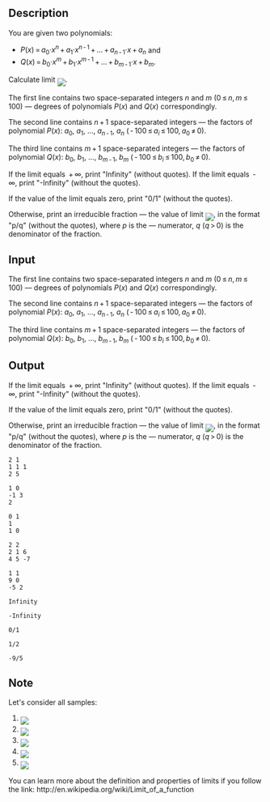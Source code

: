 ## Description

<div><p>You are given two polynomials:</p><ul> <li> <span class="tex-span"><i>P</i>(<i>x</i>) = <i>a</i><sub class="lower-index">0</sub>·<i>x</i><sup class="upper-index"><i>n</i></sup> + <i>a</i><sub class="lower-index">1</sub>·<i>x</i><sup class="upper-index"><i>n</i> - 1</sup> + ... + <i>a</i><sub class="lower-index"><i>n</i> - 1</sub>·<i>x</i> + <i>a</i><sub class="lower-index"><i>n</i></sub></span> and </li><li> <span class="tex-span"><i>Q</i>(<i>x</i>) = <i>b</i><sub class="lower-index">0</sub>·<i>x</i><sup class="upper-index"><i>m</i></sup> + <i>b</i><sub class="lower-index">1</sub>·<i>x</i><sup class="upper-index"><i>m</i> - 1</sup> + ... + <i>b</i><sub class="lower-index"><i>m</i> - 1</sub>·<i>x</i> + <i>b</i><sub class="lower-index"><i>m</i></sub></span>. </li></ul> <p>Calculate limit <img align="middle" class="tex-formula" src="file://lf52Ois1.png" style="max-width: 100.0%;max-height: 100.0%;">.</p></div><div class="input-specification"><p>The first line contains two space-separated integers <span class="tex-span"><i>n</i></span> and <span class="tex-span"><i>m</i></span> (<span class="tex-span">0 ≤ <i>n</i>, <i>m</i> ≤ 100</span>) — degrees of polynomials <span class="tex-span"><i>P</i>(<i>x</i>)</span> and <span class="tex-span"><i>Q</i>(<i>x</i>)</span> correspondingly.</p><p>The second line contains <span class="tex-span"><i>n</i> + 1</span> space-separated integers — the factors of polynomial <span class="tex-span"><i>P</i>(<i>x</i>)</span>: <span class="tex-span"><i>a</i><sub class="lower-index">0</sub></span>, <span class="tex-span"><i>a</i><sub class="lower-index">1</sub></span>, ..., <span class="tex-span"><i>a</i><sub class="lower-index"><i>n</i> - 1</sub></span>, <span class="tex-span"><i>a</i><sub class="lower-index"><i>n</i></sub></span> <span class="tex-span">( - 100 ≤ <i>a</i><sub class="lower-index"><i>i</i></sub> ≤ 100, <i>a</i><sub class="lower-index">0</sub> ≠ 0)</span>.</p><p>The third line contains <span class="tex-span"><i>m</i> + 1</span> space-separated integers — the factors of polynomial <span class="tex-span"><i>Q</i>(<i>x</i>)</span>: <span class="tex-span"><i>b</i><sub class="lower-index">0</sub></span>, <span class="tex-span"><i>b</i><sub class="lower-index">1</sub></span>, ..., <span class="tex-span"><i>b</i><sub class="lower-index"><i>m</i> - 1</sub></span>, <span class="tex-span"><i>b</i><sub class="lower-index"><i>m</i></sub></span> <span class="tex-span">( - 100 ≤ <i>b</i><sub class="lower-index"><i>i</i></sub> ≤ 100, <i>b</i><sub class="lower-index">0</sub> ≠ 0)</span>.</p></div><div class="output-specification"><p>If the limit equals <span class="tex-span"> + ∞</span>, print "<span class="tex-font-style-tt">Infinity</span>" (without quotes). If the limit equals <span class="tex-span"> - ∞</span>, print "<span class="tex-font-style-tt">-Infinity</span>" (without the quotes).</p><p>If the value of the limit equals zero, print "<span class="tex-font-style-tt">0/1</span>" (without the quotes).</p><p>Otherwise, print an irreducible fraction — the value of limit <img align="middle" class="tex-formula" src="file://wcL36vFn.png" style="max-width: 100.0%;max-height: 100.0%;">, in the format "<span class="tex-font-style-tt">p/q</span>" (without the quotes), where <span class="tex-span"><i>p</i></span> is the — numerator, <span class="tex-span"><i>q</i></span> <span class="tex-span">(<i>q</i> &gt; 0)</span> is the denominator of the fraction.</p></div>

## Input

<p>The first line contains two space-separated integers <span class="tex-span"><i>n</i></span> and <span class="tex-span"><i>m</i></span> (<span class="tex-span">0 ≤ <i>n</i>, <i>m</i> ≤ 100</span>) — degrees of polynomials <span class="tex-span"><i>P</i>(<i>x</i>)</span> and <span class="tex-span"><i>Q</i>(<i>x</i>)</span> correspondingly.</p><p>The second line contains <span class="tex-span"><i>n</i> + 1</span> space-separated integers — the factors of polynomial <span class="tex-span"><i>P</i>(<i>x</i>)</span>: <span class="tex-span"><i>a</i><sub class="lower-index">0</sub></span>, <span class="tex-span"><i>a</i><sub class="lower-index">1</sub></span>, ..., <span class="tex-span"><i>a</i><sub class="lower-index"><i>n</i> - 1</sub></span>, <span class="tex-span"><i>a</i><sub class="lower-index"><i>n</i></sub></span> <span class="tex-span">( - 100 ≤ <i>a</i><sub class="lower-index"><i>i</i></sub> ≤ 100, <i>a</i><sub class="lower-index">0</sub> ≠ 0)</span>.</p><p>The third line contains <span class="tex-span"><i>m</i> + 1</span> space-separated integers — the factors of polynomial <span class="tex-span"><i>Q</i>(<i>x</i>)</span>: <span class="tex-span"><i>b</i><sub class="lower-index">0</sub></span>, <span class="tex-span"><i>b</i><sub class="lower-index">1</sub></span>, ..., <span class="tex-span"><i>b</i><sub class="lower-index"><i>m</i> - 1</sub></span>, <span class="tex-span"><i>b</i><sub class="lower-index"><i>m</i></sub></span> <span class="tex-span">( - 100 ≤ <i>b</i><sub class="lower-index"><i>i</i></sub> ≤ 100, <i>b</i><sub class="lower-index">0</sub> ≠ 0)</span>.</p>

## Output

<p>If the limit equals <span class="tex-span"> + ∞</span>, print "<span class="tex-font-style-tt">Infinity</span>" (without quotes). If the limit equals <span class="tex-span"> - ∞</span>, print "<span class="tex-font-style-tt">-Infinity</span>" (without the quotes).</p><p>If the value of the limit equals zero, print "<span class="tex-font-style-tt">0/1</span>" (without the quotes).</p><p>Otherwise, print an irreducible fraction — the value of limit <img align="middle" class="tex-formula" src="file://wcL36vFn.png" style="max-width: 100.0%;max-height: 100.0%;">, in the format "<span class="tex-font-style-tt">p/q</span>" (without the quotes), where <span class="tex-span"><i>p</i></span> is the — numerator, <span class="tex-span"><i>q</i></span> <span class="tex-span">(<i>q</i> &gt; 0)</span> is the denominator of the fraction.</p>





```input1
2 1
1 1 1
2 5

```




```input2
1 0
-1 3
2

```




```input3
0 1
1
1 0

```




```input4
2 2
2 1 6
4 5 -7

```




```input5
1 1
9 0
-5 2

```




```output1
Infinity

```




```output2
-Infinity

```




```output3
0/1

```




```output4
1/2

```




```output5
-9/5

```



## Note

<p>Let's consider all samples:</p><ol> <li> <img align="middle" class="tex-formula" src="file://9UOsYluw.png" style="max-width: 100.0%;max-height: 100.0%;"> </li><li> <img align="middle" class="tex-formula" src="file://YZPtGYpU.png" style="max-width: 100.0%;max-height: 100.0%;"> </li><li> <img align="middle" class="tex-formula" src="file://el1gggJD.png" style="max-width: 100.0%;max-height: 100.0%;"> </li><li> <img align="middle" class="tex-formula" src="file://h0QLb4UQ.png" style="max-width: 100.0%;max-height: 100.0%;"> </li><li> <img align="middle" class="tex-formula" src="file://D5EzOAHf.png" style="max-width: 100.0%;max-height: 100.0%;"> </li></ol><p>You can learn more about the definition and properties of limits if you follow the link: <span class="tex-font-style-tt">http://en.wikipedia.org/wiki/Limit_of_a_function</span></p>
